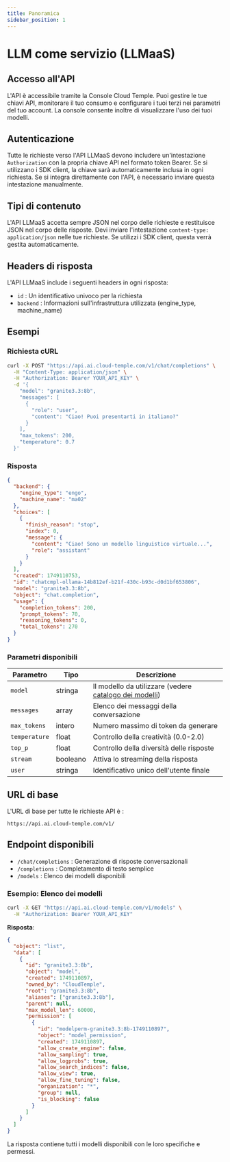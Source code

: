 ```yaml
---
title: Panoramica
sidebar_position: 1
---
```


# LLM come servizio (LLMaaS)

## Accesso all'API

L'API è accessibile tramite la Console Cloud Temple. Puoi gestire le tue chiavi API, monitorare il tuo consumo e configurare i tuoi terzi nei parametri del tuo account. La console consente inoltre di visualizzare l'uso dei tuoi modelli.

## Autenticazione

Tutte le richieste verso l'API LLMaaS devono includere un'intestazione `Authorization` con la propria chiave API nel formato token Bearer. Se si utilizzano i SDK client, la chiave sarà automaticamente inclusa in ogni richiesta. Se si integra direttamente con l'API, è necessario inviare questa intestazione manualmente.

## Tipi di contenuto

L'API LLMaaS accetta sempre JSON nel corpo delle richieste e restituisce JSON nel corpo delle risposte. Devi inviare l'intestazione `content-type: application/json` nelle tue richieste. Se utilizzi i SDK client, questa verrà gestita automaticamente.

## Headers di risposta

L'API LLMaaS include i seguenti headers in ogni risposta:

- `id` : Un identificativo univoco per la richiesta
- `backend` : Informazioni sull'infrastruttura utilizzata (engine_type, machine_name)

## Esempi

### Richiesta cURL
```bash
curl -X POST "https://api.ai.cloud-temple.com/v1/chat/completions" \
  -H "Content-Type: application/json" \
  -H "Authorization: Bearer YOUR_API_KEY" \
  -d '{
    "model": "granite3.3:8b",
    "messages": [
      {
        "role": "user", 
        "content": "Ciao! Puoi presentarti in italiano?"
      }
    ],
    "max_tokens": 200,
    "temperature": 0.7
  }'
```

### Risposta
```json
{
  "backend": {
    "engine_type": "engo",
    "machine_name": "ma02"
  },
  "choices": [
    {
      "finish_reason": "stop",
      "index": 0,
      "message": {
        "content": "Ciao! Sono un modello linguistico virtuale...",
        "role": "assistant"
      }
    }
  ],
  "created": 1749110753,
  "id": "chatcmpl-ollama-14b812ef-b21f-430c-b93c-d0d1bf653806",
  "model": "granite3.3:8b",
  "object": "chat.completion",
  "usage": {
    "completion_tokens": 200,
    "prompt_tokens": 70,
    "reasoning_tokens": 0,
    "total_tokens": 270
  }
}
```

### Parametri disponibili

| Parametro     | Tipo    | Descrizione                                                   |
| ------------- | ------- | ------------------------------------------------------------- |
| `model`       | stringa | Il modello da utilizzare (vedere [catalogo dei modelli](./models)) |
| `messages`    | array   | Elenco dei messaggi della conversazione                       |
| `max_tokens`  | intero  | Numero massimo di token da generare                           |
| `temperature` | float   | Controllo della creatività (0.0-2.0)                          |
| `top_p`       | float   | Controllo della diversità delle risposte                      |
| `stream`      | booleano| Attiva lo streaming della risposta                            |
| `user`        | stringa | Identificativo unico dell'utente finale                       |

## URL di base

L'URL di base per tutte le richieste API è :
```
https://api.ai.cloud-temple.com/v1/
```

## Endpoint disponibili

- `/chat/completions` : Generazione di risposte conversazionali
- `/completions` : Completamento di testo semplice
- `/models` : Elenco dei modelli disponibili

### Esempio: Elenco dei modelli

```bash
curl -X GET "https://api.ai.cloud-temple.com/v1/models" \
  -H "Authorization: Bearer YOUR_API_KEY"
```

**Risposta**:
```json
{
  "object": "list",
  "data": [
    {
      "id": "granite3.3:8b",
      "object": "model",
      "created": 1749110897,
      "owned_by": "CloudTemple",
      "root": "granite3.3:8b",
      "aliases": ["granite3.3:8b"],
      "parent": null,
      "max_model_len": 60000,
      "permission": [
        {
          "id": "modelperm-granite3.3:8b-1749110897",
          "object": "model_permission",
          "created": 1749110897,
          "allow_create_engine": false,
          "allow_sampling": true,
          "allow_logprobs": true,
          "allow_search_indices": false,
          "allow_view": true,
          "allow_fine_tuning": false,
          "organization": "*",
          "group": null,
          "is_blocking": false
        }
      ]
    }
  ]
}
```

La risposta contiene tutti i modelli disponibili con le loro specifiche e permessi.